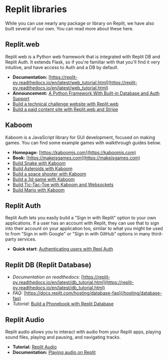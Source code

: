 # Replit libraries

While you can use nearly any package or library on Replit, we have also built several of our own. You can read more about these here.

## Replit.web

Replit web is a Python web framework that is integrated with Replit DB and Replit Auth. It extends Flask, so if you're familiar with that you'll find it very intuitive, and have access to Auth and a DB by default.

* **Documentation:** [https://replit-py.readthedocs.io/en/latest/web_tutorial.html](https://replit-py.readthedocs.io/en/latest/web_tutorial.html)
* **Announcement:** [A Python Framework With Built-in Database and Auth Support](https://blog.replit.com/replit-web)
* [Build a technical challenge website with Replit.web](/tutorials/28-technical-challenge-site)
* [Build a paid content site with Replit.web and Stripe](/tutorials/29-paid-content-site)

## Kaboom

Kaboom is a JavaScript library for GUI development, focused on making games. You can find some example games with walkthrough guides below.

* **Homepage:** [https://kaboomjs.com](https://kaboomjs.com)
* **Book:** [https://makejsgames.com](https://makejsgames.com)
* [Build Snake with Kaboom](/tutorials/21-build-snake-with-kaboom)
* [Build Asteroids with Kaboom](/tutorials/23-build-asteroids-with-kaboom)
* [Build a space shooter with Kaboom](/tutorials/24-build-space-shooter-with-kaboom)
* [Build a 3d game with Kaboom](/tutorials/25-build-3d-game-with-kaboom)
* [Build Tic-Tac-Toe with Kaboom and Websockets](/tutorials/27-build-tictactoe-with-websockets-kaboom)
* [Build Mario with Kaboom](/tutorials/32-build-mario-with-kaboom)


## Replit Auth

Replit Auth lets you easily build a "Sign in with Replit" option to your own applications. If a user has an account with Replit, they can use that to sign into their account on your application too, similar to what you might be used to from "Sign in with Google" or "Sign in with GitHub" options in many third-party services.

* **Quick start**: [Authenticating users with Repl Auth](/hosting/authenticating-users-repl-auth#authenticating-users-with-repl-auth)

## Replit DB (Replit Database)

* *Documentation on readthedocs:* [https://replit-py.readthedocs.io/en/latest/db_tutorial.html](https://replit-py.readthedocs.io/en/latest/db_tutorial.html)
* *FAQ:* [https://docs.replit.com/hosting/database-faq](/hosting/database-faq)
* *Tutorial:* [Build a Phonebook with Replit Database](/tutorials/11-using-the-replit-database)

## Replit Audio

Replit audio allows you to interact with audio from your Replit apps, playing sound files, playing and pausing, and navigating tracks.

* **Tutorial:** [Replit Audio](/tutorials/12-audio)
* **Documentation:** [Playing audio on Replit](/misc/playing-audio-replit)

